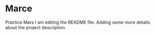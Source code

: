 # Marce
Practice Mars
I am editing the README file. Adding some more details about the project description.
